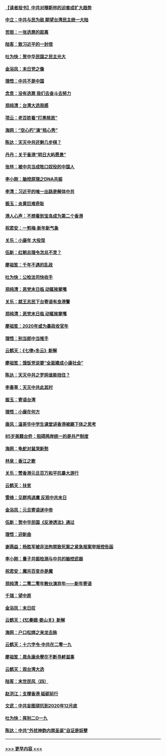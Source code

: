 #### [【读者投书】中共对穆斯林的迫害成扩大趋势](../pages/nsc993/n11791371.md?t=01150133) 
#### [中立：中共与民为敌 期望台湾民主统一大陆](../pages/nsc993/n11790392.md?t=01150133) 
#### [苦胆：一张选票的距离](../pages/nsc993/n11788914.md?t=01150133) 
#### [陆客：致习近平的一封信](../pages/nsc993/n11788867.md?t=01150133) 
#### [吐为快：贺中华民国之民主光大](../pages/nsc993/n11788618.md?t=01150133) 
#### [金浴凤：末日党之像](../pages/nsc993/n11787475.md?t=01150133) 
#### [理悟：中共不是中国](../pages/nsc993/n11787463.md?t=01150133) 
#### [念贲：没有选票  我们去奋斗去努力](../pages/nsc993/n11787398.md?t=01150133) 
#### [郑纯清：台湾大选观感](../pages/nsc993/n11786210.md?t=01150133) 
#### [项云：老百姓看“打黑除恶”](../pages/nsc993/n11785398.md?t=01150133) 
#### [海网：“空心朽”演“核心秀”](../pages/nsc993/n11783874.md?t=01150133) 
#### [陈达：天灭中共还剩几步棋？](../pages/nsc993/n11783719.md?t=01150133) 
#### [丹丹：关于香港“明日大屿愿景”](../pages/nsc993/n11783273.md?t=01150133) 
#### [张林：被中共当成牲口奴役的中国人](../pages/nsc993/n11782397.md?t=01150133) 
#### [李小刚：脑控原理之DNA共振](../pages/nsc993/n11780962.md?t=01150133) 
#### [李清：习近平的唯一出路是解体中共](../pages/nsc993/n11780866.md?t=01150133) 
#### [振玉：炎黄巨难奇耻](../pages/nsc993/n11779632.md?t=01150133) 
#### [港人心声：不想看到宝岛成为第二个香港](../pages/nsc993/n11778817.md?t=01150133) 
#### [祝君安：一剪梅‧新年新气象](../pages/nsc993/n11776340.md?t=01150133) 
#### [关乐：小康年 大役现](../pages/nsc993/n11774213.md?t=01150133) 
#### [伍新：红朝总理令怎总不灵？](../pages/nsc993/n11770813.md?t=01150133) 
#### [廖祖笙：千年不遇的乱政](../pages/nsc993/n11770373.md?t=01150133) 
#### [吐为快：公检法司快收手](../pages/nsc993/n11770359.md?t=01150133) 
#### [郑纯清：恶党末日临 动辄挨掌嘴](../pages/nsc993/n11769912.md?t=01150133) 
#### [关乐：就王志民下台寄语有良港警](../pages/nsc993/n11769903.md?t=01150133) 
#### [郑纯清：恶党末日临 动辄挨掌嘴](../pages/nsc993/n11769356.md?t=01150133) 
#### [廖祖笙：2020年或为暴政收官年](../pages/nsc993/n11768216.md?t=01150133) 
#### [理悟：别当郎中当推手](../pages/nsc993/n11768243.md?t=01150133) 
#### [云鹤天：《七律▪冬云》新解](../pages/nsc993/n11768204.md?t=01150133) 
#### [廖祖笙：饿饭党说要“全面建成小康社会”](../pages/nsc993/n11767482.md?t=01150133) 
#### [陈达：天灭中共之罗网谁能挡住？](../pages/nsc993/n11767465.md?t=01150133) 
#### [李春草：天灭中共此其时](../pages/nsc993/n11767452.md?t=01150133) 
#### [振玉：寄语台湾](../pages/nsc993/n11767432.md?t=01150133) 
#### [理悟：小康在何方](../pages/nsc993/n11767394.md?t=01150133) 
#### [唐风：温哥华中学生课堂讲香港被踢下体之思考](../pages/nsc993/n11766848.md?t=01150133) 
#### [85岁美籍台侨：阻碍两岸统一的是共产制度](../pages/nsc993/n11765043.md?t=01150133) 
#### [海网：龟蛇对鼠哭新愁](../pages/nsc993/n11764895.md?t=01150133) 
#### [林泉：香江之歌](../pages/nsc993/n11764415.md?t=01150133) 
#### [关乐：赞香港元旦百万和平抗暴大游行](../pages/nsc993/n11764382.md?t=01150133) 
#### [云鹤天：扶贫](../pages/nsc993/n11764245.md?t=01150133) 
#### [雪绮：见群鸡退鹰  反观中共末日](../pages/nsc993/n11762112.md?t=01150133) 
#### [金浴凤：元旦寄语迷中帝](../pages/nsc993/n11761788.md?t=01150133) 
#### [伍新：贺中华民国《反渗透法》通过](../pages/nsc993/n11761994.md?t=01150133) 
#### [理悟：迎新曲](../pages/nsc993/n11761152.md?t=01150133) 
#### [谢燕益：杨胜军被非法拘禁致死案之紧急报案举报控告函](../pages/nsc993/n11756134.md?t=01150133) 
#### [李小刚：量子共振检测与中共的脑控武器](../pages/nsc993/n11754518.md?t=01150133) 
#### [祝君安：魔共百变亦是魔](../pages/nsc993/n11754469.md?t=01150133) 
#### [郑纯清：二零二零年散伙演弃年——新年寄语](../pages/nsc993/n11754195.md?t=01150133) 
#### [千瑞：望中原](../pages/nsc993/n11754159.md?t=01150133) 
#### [金浴凤：末日叹](../pages/nsc993/n11752359.md?t=01150133) 
#### [云鹤天：《忆秦娥‧娄山关》新解](../pages/nsc993/n11752348.md?t=01150133) 
#### [海网：户口松绑之来龙去脉](../pages/nsc993/n11752328.md?t=01150133) 
#### [云鹤天：十六字令‧中共在二零一九](../pages/nsc993/n11752305.md?t=01150133) 
#### [廖祖笙：周永康余孽在不断寻衅滋事](../pages/nsc993/n11751013.md?t=01150133) 
#### [云鹤天：观台湾大选](../pages/nsc993/n11751007.md?t=01150133) 
#### [陆客：末世民风（四）](../pages/nsc993/n11749203.md?t=01150133) 
#### [赵洪江：支撑香港 砥砺前行](../pages/nsc993/n11748482.md?t=01150133) 
#### [文武：中共妄图顽抗到2020年12月底](../pages/nsc993/n11748446.md?t=01150133) 
#### [吐为快：挥别二O一九](../pages/nsc993/n11748411.md?t=01150133) 
#### [陈达：中共“外扰神韵内禁圣诞”自证是妖孽](../pages/nsc993/n11748226.md?t=01150133) 

----
#### [ >>> 更早内容 <<< ](../indexes/nsc993-earlier.md)
